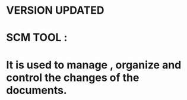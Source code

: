 # VERSION UPDATED
# SCM TOOL : 
# It is used to manage , organize and control the changes of the documents.

